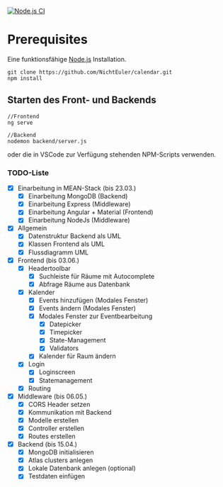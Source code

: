 [![Node.js CI](https://github.com/NichtEuler/calendar/actions/workflows/node.js.yml/badge.svg?branch=autodeploy)](https://github.com/NichtEuler/calendar/actions/workflows/node.js.yml)

# Prerequisites
Eine funktionsfähige [Node.js](https://nodejs.org/en/) Installation.
```
git clone https://github.com/NichtEuler/calendar.git
npm install
```

## Starten des Front- und Backends

```
//Frontend
ng serve

//Backend
nodemon backend/server.js
```

oder die in VSCode zur Verfügung stehenden NPM-Scripts verwenden.


### TODO-Liste

- [x] Einarbeitung in MEAN-Stack (bis 23.03.)
    - [x] Einarbeitung MongoDB (Backend)
    - [x] Einarbeitung Express (Middleware)
    - [x] Einarbeitung Angular + Material (Frontend)
    - [x] Einarbeitung NodeJs (Middleware)
- [x] Allgemein
    - [x] Datenstruktur Backend als UML
    - [x] Klassen Frontend als UML
    - [x] Flussdiagramm UML
- [x] Frontend (bis 03.06.)
    - [x] Headertoolbar
        - [x] Suchleiste für Räume mit Autocomplete
        - [x] Abfrage Räume aus Datenbank
    - [x] Kalender
        - [x] Events hinzufügen (Modales Fenster)
        - [x] Events ändern (Modales Fenster)
        - [x] Modales Fenster zur Eventbearbeitung
            - [x] Datepicker
            - [x] Timepicker
            - [x] State-Management
            - [x] Validators
        - [x] Kalender für Raum ändern
    - [x] Login
        - [x] Loginscreen
        - [x] Statemanagement
    - [x] Routing
- [x] Middleware (bis 06.05.)
    - [x] CORS Header setzen
    - [x] Kommunikation mit Backend
    - [x] Modelle erstellen
    - [x] Controller erstellen
    - [x] Routes erstellen
- [x] Backend (bis 15.04.)
    - [x] MongoDB initialisieren
    - [x] Atlas clusters anlegen
    - [x] Lokale Datenbank anlegen (optional)
    - [x] Testdaten einfügen